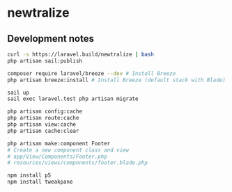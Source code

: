 # newtralize

## Development notes
```bash
curl -s https://laravel.build/newtralize | bash
php artisan sail:publish
```

```bash
composer require laravel/breeze --dev # Install Breeze
php artisan breeze:install # Install Breeze (default stack with Blade)
```


```bash
sail up
sail exec laravel.test php artisan migrate
```

```bash
php artisan config:cache
php artisan route:cache
php artisan view:cache
php artisan cache:clear
```

```bash
php artisan make:component Footer 
# Create a new component class and view
# app/View/Components/Footer.php
# resources/views/components/footer.blade.php
```

```bash
npm install p5
npm install tweakpane
```
